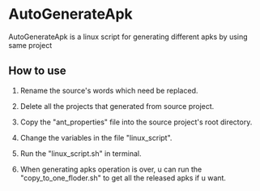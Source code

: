 AutoGenerateApk
===============

AutoGenerateApk is a linux script for generating different apks by using same project

## How to use

1) Rename the source's words which need be replaced.
  
2) Delete all the projects that generated from source project.  
  
3) Copy the "ant_properties" file into the source project's root directory.  

4) Change the variables in the file "linux_script".

5) Run the "linux_script.sh" in terminal.

6) When generating apks operation is over, u can run the "copy_to_one_floder.sh" to get all the released apks if u want.
